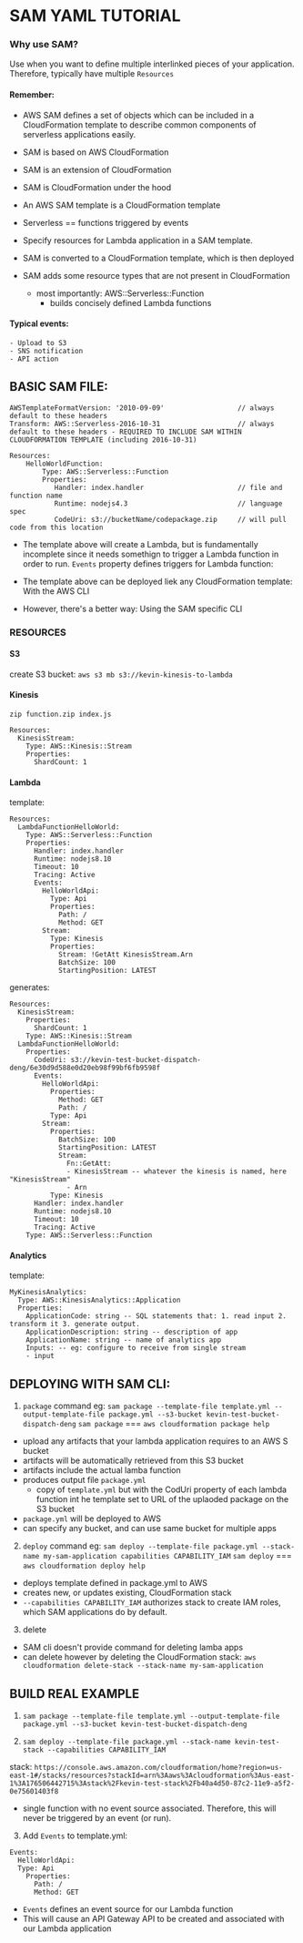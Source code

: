 # SAM YAML TUTORIAL

### Why use SAM?
Use when you want to define multiple interlinked pieces of your application.
Therefore, typically have multiple `Resources`
#### Remember: 
- AWS SAM defines a set of objects which can be included in a CloudFormation template to describe common components of serverless applications easily.
- SAM is based on AWS CloudFormation
- SAM is an extension of CloudFormation
- SAM is CloudFormation under the hood
- An AWS SAM template is a CloudFormation template
- Serverless == functions triggered by events

- Specify resources for Lambda application in a SAM template.
- SAM is converted to a CloudFormation template, which is then deployed
- SAM adds some resource types that are not present in CloudFormation
    - most importantly: AWS::Serverless::Function
        - builds concisely defined Lambda functions



#### Typical events: 
    - Upload to S3
    - SNS notification
    - API action

## BASIC SAM FILE:
```
AWSTemplateFormatVersion: '2010-09-09'                  // always default to these headers
Transform: AWS::Serverless-2016-10-31                   // always default to these headers - REQUIRED TO INCLUDE SAM WITHIN CLOUDFORMATION TEMPLATE (including 2016-10-31)

Resources:
    HelloWorldFunction:
        Type: AWS::Serverless::Function
        Properties:
           Handler: index.handler                       // file and function name
           Runtime: nodejs4.3                           // language spec
           CodeUri: s3://bucketName/codepackage.zip     // will pull code from this location
```

- The template above will create a Lambda, but is fundamentally incomplete since it needs somethign to trigger a Lambda function in order to run.
`Events` property defines triggers for Lambda function:

- The template above can be deployed liek any CloudFormation template: With the AWS CLI
- However, there's a better way: Using the SAM specific CLI

### RESOURCES

#### S3
create S3 bucket:
`aws s3 mb s3://kevin-kinesis-to-lambda`

#### Kinesis

`zip function.zip index.js`

```
Resources:
  KinesisStream:
    Type: AWS::Kinesis::Stream
    Properties:
      ShardCount: 1
```

#### Lambda

template:
```
Resources:
  LambdaFunctionHelloWorld:
    Type: AWS::Serverless::Function
    Properties:
      Handler: index.handler
      Runtime: nodejs8.10
      Timeout: 10
      Tracing: Active
      Events:
        HelloWorldApi:
          Type: Api
          Properties:
            Path: /
            Method: GET
        Stream:
          Type: Kinesis
          Properties:
            Stream: !GetAtt KinesisStream.Arn
            BatchSize: 100
            StartingPosition: LATEST
```

generates:
```
Resources:
  KinesisStream:
    Properties:
      ShardCount: 1
    Type: AWS::Kinesis::Stream
  LambdaFunctionHelloWorld:
    Properties:
      CodeUri: s3://kevin-test-bucket-dispatch-deng/6e30d9d588e0d20eb98f99bf6fb9598f
      Events:
        HelloWorldApi:
          Properties:
            Method: GET
            Path: /
          Type: Api
        Stream:
          Properties:
            BatchSize: 100
            StartingPosition: LATEST
            Stream:
              Fn::GetAtt:
              - KinesisStream -- whatever the kinesis is named, here "KinesisStream"
              - Arn
          Type: Kinesis
      Handler: index.handler
      Runtime: nodejs8.10
      Timeout: 10
      Tracing: Active
    Type: AWS::Serverless::Function

```

#### Analytics

template:
```
MyKinesisAnalytics:
  Type: AWS::KinesisAnalytics::Application
  Properties:
    ApplicationCode: string -- SQL statements that: 1. read input 2. transform it 3. generate output. 
    ApplicationDescription: string -- description of app
    ApplicationName: string -- name of analytics app
    Inputs: -- eg: configure to receive from single stream
    - input
```



## DEPLOYING WITH SAM CLI:
1. `package` command
eg: `sam package --template-file template.yml --output-template-file package.yml --s3-bucket kevin-test-bucket-dispatch-deng`
`sam package` === `aws cloudformation package help`

- upload any artifacts that your lambda application requires to an AWS S bucket
- artifacts will be automatically retrieved from this S3 bucket
- artifacts include the actual lamba function
- produces output file `package.yml`
    - copy of `template.yml` but with the CodUri property of each lambda function int he template set to URL of the uplaoded package on the S3 bucket
- `package.yml` will be deployed to AWS
- can specify any bucket, and can use same bucket for multiple apps

2. `deploy` command
eg: `sam deploy --template-file package.yml --stack-name my-sam-application capabilities CAPABILITY_IAM`
`sam deploy` === `aws cloudformation deploy help`

- deploys template defined in package.yml to AWS
- creates new, or updates existing, CloudFormation stack
- `--capabilities CAPABILITY_IAM` authorizes stack to create IAM roles, which SAM applications do by default.

3. delete
- SAM cli doesn't provide command for deleting lamba apps
- can delete however by deleting the CloudFormation  stack:
`aws cloudformation delete-stack --stack-name my-sam-application`


## BUILD REAL EXAMPLE
1. `sam package --template-file template.yml --output-template-file package.yml --s3-bucket kevin-test-bucket-dispatch-deng`

2. `sam deploy --template-file package.yml --stack-name kevin-test-stack --capabilities CAPABILITY_IAM`

stack: `https://console.aws.amazon.com/cloudformation/home?region=us-east-1#/stacks/resources?stackId=arn%3Aaws%3Acloudformation%3Aus-east-1%3A176506442715%3Astack%2Fkevin-test-stack%2Fb40a4d50-87c2-11e9-a5f2-0e75601403f8`

- single function with no event source associated. Therefore, this will never be triggered by an event (or run).

3. Add `Events` to template.yml:
```
Events:
  HelloWorldApi:
  Type: Api
    Properties:
      Path: /
      Method: GET
```

- `Events` defines an event source for our Lambda function
- This will cause an API Gateway API to be created and associated with our Lambda application